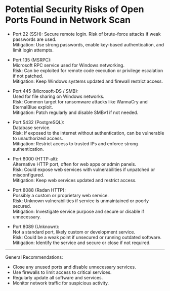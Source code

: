 # Potential Security Risks of Open Ports Found in Network Scan

- Port 22 (SSH): 
  Secure remote login. Risk of brute-force attacks if weak passwords are used.  
  Mitigation: Use strong passwords, enable key-based authentication, and limit login attempts.

- Port 135 (MSRPC):  
  Microsoft RPC service used for Windows networking.  
  Risk: Can be exploited for remote code execution or privilege escalation if not patched.  
  Mitigation: Keep Windows systems updated and firewall restrict access.

- Port 445 (Microsoft-DS / SMB):  
  Used for file sharing on Windows networks.  
  Risk: Common target for ransomware attacks like WannaCry and EternalBlue exploit.  
  Mitigation: Patch regularly and disable SMBv1 if not needed.

- Port 5432 (PostgreSQL):  
  Database service.  
  Risk: If exposed to the internet without authentication, can be vulnerable to unauthorized access.  
  Mitigation: Restrict access to trusted IPs and enforce strong authentication.

- Port 8000 (HTTP-alt):  
  Alternative HTTP port, often for web apps or admin panels.  
  Risk: Could expose web services with vulnerabilities if unpatched or misconfigured.  
  Mitigation: Keep web services updated and restrict access.

- Port 8088 (Radan HTTP):  
  Possibly a custom or proprietary web service.  
  Risk: Unknown vulnerabilities if service is unmaintained or poorly secured.  
  Mitigation: Investigate service purpose and secure or disable if unnecessary.

- Port 8089 (Unknown):  
  Not a standard port, likely custom or development service.  
  Risk: Could be a weak point if unsecured or running outdated software.  
  Mitigation: Identify the service and secure or close if not required.

---

General Recommendations:

- Close any unused ports and disable unnecessary services.  
- Use firewalls to limit access to critical services.  
- Regularly update all software and services.  
- Monitor network traffic for suspicious activity.
